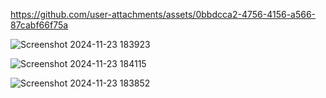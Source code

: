 
https://github.com/user-attachments/assets/0bbdcca2-4756-4156-a566-87cabf66f75a


![Screenshot 2024-11-23 183923](https://github.com/user-attachments/assets/d1d9265d-276d-427f-bf93-e4b0d5186fcd)

![Screenshot 2024-11-23 184115](https://github.com/user-attachments/assets/6e0b2837-63fc-43e7-9880-a3f8d1caf789)

![Screenshot 2024-11-23 183852](https://github.com/user-attachments/assets/ffe5b011-b312-400a-a621-64ecfa6daa1c)
